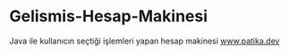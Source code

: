 # Gelismis-Hesap-Makinesi
Java ile kullanıcın seçtiği işlemleri yapan hesap makinesi
www.patika.dev
